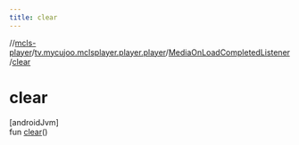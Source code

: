 ```yaml
---
title: clear
---
```

//[mcls-player](../../../index.html)/[tv.mycujoo.mclsplayer.player.player](../index.html)/[MediaOnLoadCompletedListener](index.html)/[clear](clear.html)



# clear



[androidJvm]\
fun [clear](clear.html)()




